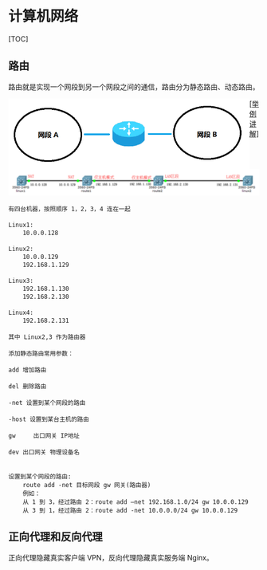 # 计算机网络

[TOC]

## 路由

路由就是实现一个网段到另一个网段之间的通信，路由分为静态路由、动态路由。

<img align="left" src="assets/image-20201014091518075.png" alt="image-20201014091518075" style="zoom:67%;" />

[[举例讲解]](https://www.cnblogs.com/ssgeek/p/9220690.html)

![image-20201014100215674](assets/image-20201014100215674.png)

```
有四台机器，按照顺序 1，2，3，4 连在一起

Linux1:
	10.0.0.128
	
Linux2:
	10.0.0.129
	192.168.1.129
	
Linux3:
	192.168.1.130
	192.168.2.130

Linux4:
	192.168.2.131

其中 Linux2,3 作为路由器

添加静态路由常用参数：

add 增加路由

del 删除路由

-net 设置到某个网段的路由

-host 设置到某台主机的路由

gw     出口网关 IP地址

dev 出口网关 物理设备名


设置到某个网段的路由:
	route add -net 目标网段 gw 网关(路由器)
	例如：
	从 1 到 3，经过路由 2：route add –net 192.168.1.0/24 gw 10.0.0.129
	从 3 到 1，经过路由 2：route add -net 10.0.0.0/24 gw 10.0.0.129
```

## 正向代理和反向代理

正向代理隐藏真实客户端 VPN，反向代理隐藏真实服务端 Nginx。